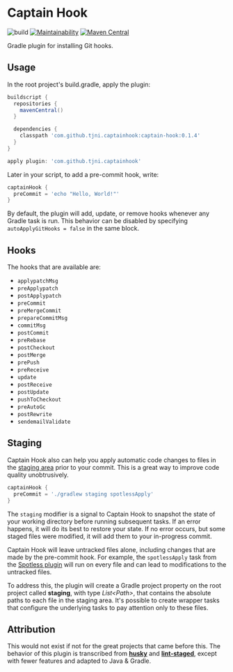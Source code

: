 # Captain Hook

![build](https://github.com/tjni/captain-hook/workflows/build/badge.svg) [![Maintainability](https://api.codeclimate.com/v1/badges/3104b18fd08478b7c623/maintainability)](https://codeclimate.com/github/tjni/captain-hook/maintainability) [![Maven Central](https://maven-badges.herokuapp.com/maven-central/com.github.tjni.captainhook/captain-hook/badge.svg)](https://maven-badges.herokuapp.com/maven-central/com.github.tjni.captainhook/captain-hook)


Gradle plugin for installing Git hooks.

## Usage

In the root project's build.gradle, apply the plugin:

```groovy
buildscript {
  repositories {
    mavenCentral()
  }

  dependencies {
    classpath 'com.github.tjni.captainhook:captain-hook:0.1.4'
  }
}

apply plugin: 'com.github.tjni.captainhook'
```

Later in your script, to add a pre-commit hook, write:

```groovy
captainHook {
  preCommit = 'echo "Hello, World!"'
}
```

By default, the plugin will add, update, or remove hooks whenever any Gradle task is run. This behavior can be disabled by specifying `autoApplyGitHooks = false` in the same block.

## Hooks

The hooks that are available are:

- `applypatchMsg`
- `preApplypatch`
- `postApplypatch`
- `preCommit`
- `preMergeCommit`
- `prepareCommitMsg`
- `commitMsg`
- `postCommit`
- `preRebase`
- `postCheckout`
- `postMerge`
- `prePush`
- `preReceive`
- `update`
- `postReceive`
- `postUpdate`
- `pushToCheckout`
- `preAutoGc`
- `postRewrite`
- `sendemailValidate`

## Staging

Captain Hook also can help you apply automatic code changes to files in the [staging area](https://git-scm.com/book/en/v2/Git-Basics-Recording-Changes-to-the-Repository) prior to your commit. This is a great way to improve code quality unobtrusively.

```groovy
captainHook {
  preCommit = './gradlew staging spotlessApply'
}
```

The `staging` modifier is a signal to Captain Hook to snapshot the state of your working directory before running subsequent tasks. If an error happens, it will do its best to restore your state. If no error occurs, but some staged files were modified, it will add them to your in-progress commit.

Captain Hook will leave untracked files alone, including changes that are made by the pre-commit hook. For example, the `spotlessApply` task from the [Spotless plugin](https://github.com/diffplug/spotless/tree/master/plugin-gradle) will run on every file and can lead to modifications to the untracked files.

To address this, the plugin will create a Gradle project property on the root project called <b>staging</b>, with type <i>List&lt;Path&gt;</i>, that contains the absolute paths to each file in the staging area. It's possible to create wrapper tasks that configure the underlying tasks to pay attention only to these files.

## Attribution

This would not exist if not for the great projects that came before this. The behavior of this plugin is transcribed from <b>[husky](https://github.com/typicode/husky)</b> and <b>[lint-staged](https://github.com/okonet/lint-staged)</b>, except with fewer features and adapted to Java &amp; Gradle.
